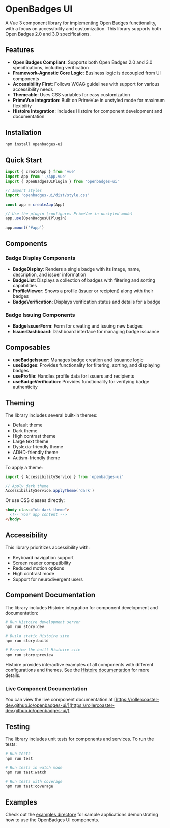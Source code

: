 # OpenBadges UI

A Vue 3 component library for implementing Open Badges functionality, with a focus on accessibility and customization. This library supports both Open Badges 2.0 and 3.0 specifications.

## Features

- **Open Badges Compliant**: Supports both Open Badges 2.0 and 3.0 specifications, including verification
- **Framework-Agnostic Core Logic**: Business logic is decoupled from UI components
- **Accessibility First**: Follows WCAG guidelines with support for various accessibility needs
- **Themeable**: Uses CSS variables for easy customization
- **PrimeVue Integration**: Built on PrimeVue in unstyled mode for maximum flexibility
- **Histoire Integration**: Includes Histoire for component development and documentation

## Installation

```bash
npm install openbadges-ui
```

## Quick Start

```javascript
import { createApp } from 'vue'
import App from './App.vue'
import { OpenBadgesUIPlugin } from 'openbadges-ui'

// Import styles
import 'openbadges-ui/dist/style.css'

const app = createApp(App)

// Use the plugin (configures PrimeVue in unstyled mode)
app.use(OpenBadgesUIPlugin)

app.mount('#app')
```

## Components

### Badge Display Components

- **BadgeDisplay**: Renders a single badge with its image, name, description, and issuer information
- **BadgeList**: Displays a collection of badges with filtering and sorting capabilities
- **ProfileViewer**: Shows a profile (issuer or recipient) along with their badges
- **BadgeVerification**: Displays verification status and details for a badge

### Badge Issuing Components

- **BadgeIssuerForm**: Form for creating and issuing new badges
- **IssuerDashboard**: Dashboard interface for managing badge issuance

## Composables

- **useBadgeIssuer**: Manages badge creation and issuance logic
- **useBadges**: Provides functionality for filtering, sorting, and displaying badges
- **useProfile**: Handles profile data for issuers and recipients
- **useBadgeVerification**: Provides functionality for verifying badge authenticity

## Theming

The library includes several built-in themes:

- Default theme
- Dark theme
- High contrast theme
- Large text theme
- Dyslexia-friendly theme
- ADHD-friendly theme
- Autism-friendly theme

To apply a theme:

```javascript
import { AccessibilityService } from 'openbadges-ui'

// Apply dark theme
AccessibilityService.applyTheme('dark')
```

Or use CSS classes directly:

```html
<body class="ob-dark-theme">
  <!-- Your app content -->
</body>
```

## Accessibility

This library prioritizes accessibility with:

- Keyboard navigation support
- Screen reader compatibility
- Reduced motion options
- High contrast mode
- Support for neurodivergent users

## Component Documentation

The library includes Histoire integration for component development and documentation:

```bash
# Run Histoire development server
npm run story:dev

# Build static Histoire site
npm run story:build

# Preview the built Histoire site
npm run story:preview
```

Histoire provides interactive examples of all components with different configurations and themes. See the [Histoire documentation](./docs/histoire.md) for more details.

### Live Component Documentation

You can view the live component documentation at [https://rollercoaster-dev.github.io/openbadges-ui/](https://rollercoaster-dev.github.io/openbadges-ui/)

## Testing

The library includes unit tests for components and services. To run the tests:

```bash
# Run tests
npm run test

# Run tests in watch mode
npm run test:watch

# Run tests with coverage
npm run test:coverage
```

## Examples

Check out the [examples directory](./examples) for sample applications demonstrating how to use the OpenBadges UI components.
